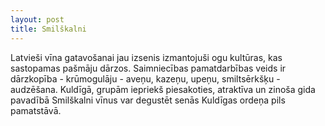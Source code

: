 ```yaml
---
layout: post
title: Smilškalni
---
```

Latvieši vīna gatavošanai jau izsenis izmantojuši ogu kultūras, kas sastopamas pašmāju dārzos.
Saimniecības pamatdarbības veids ir dārzkopība - krūmogulāju - aveņu, kazeņu, upeņu, smiltsērkšķu - audzēšana.
Kuldīgā, grupām iepriekš piesakoties, atraktīva un zinoša gida pavadībā Smilškalni vīnus var degustēt senās Kuldīgas ordeņa pils pamatstāvā.

